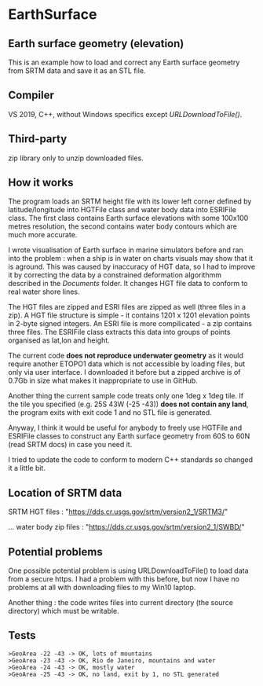 # EarthSurface

  Earth surface geometry (elevation)
  ----------------------------------
  This is an example how to load and correct any Earth surface geometry from SRTM data
and save it as an STL file.

  Compiler
  --------
  VS 2019, C++, without Windows specifics except <I>URLDownloadToFile()</I>.

  Third-party
  -----------
  zip library only to unzip downloaded files.

  How it works
  ------------
  The program loads an SRTM height file with its lower left corner defined by
latitude/longitude into HGTFile class and water body data into ESRIFile class.
The first class contains Earth surface elevations with some 100x100 metres resolution,
the second contains water body contours which are  much more accurate.

  I wrote visualisation of Earth surface in marine simulators before and
ran into the problem : when a ship is in water on charts visuals may show that
it is aground. This was caused by inaccuracy of HGT data, so I had to improve it by 
correcting the data by a constrained deformation algorithmm described in the <I>Documents</I>
folder. It changes HGT file data to conform to real water shore lines.

  The HGT files are zipped and ESRI files are zipped as well (three files in a zip). A HGT
file structure is simple - it contains 1201 x 1201 elevation points in 2-byte signed integers.
An ESRI file is more compilicated - a zip contains three files. The ESRIFile class extracts
this data into groups of points organised as lat,lon and height.

  The current code <B>does not reproduce underwater geometry</B> as it would require another ETOPO1
data which is not accessible by loading files, but only via user interface. I downloaded it
before but a zipped archive is of 0.7Gb in size what makes it inappropriate to use in GitHub.

  Another thing the current sample code treats only one 1deg x 1deg tile.
  If the tile you specified (e.g. 25S 43W (-25 -43)) <B>does not contain any land</B>, the program
exits with exit code 1 and no STL file is generated.

  Anyway, I think it would be useful for anybody to freely use HGTFile and ESRIFile classes to
construct any Earth surface geometry from 60S to 60N (read SRTM docs) in case you need it.

  I tried to update the code to conform to modern C++ standards so changed it a little bit.

  Location of SRTM data
  ---------------------
  SRTM HGT files : 
  "https://dds.cr.usgs.gov/srtm/version2_1/SRTM3/"
  
   ... water body zip files :
  "https://dds.cr.usgs.gov/srtm/version2_1/SWBD/"

  Potential problems
  ------------------
  One possible potential problem is using URLDownloadToFile() to load data
from a secure https. I had a problem with this before, but now I have no problems
at all with downloading files to my Win10 laptop.

  Another thing : the code writes files into current directory (the source directory)
which must be writable.

  Tests
  -----
    >GeoArea -22 -43 -> OK, lots of mountains
    >GeoArea -23 -43 -> OK, Rio de Janeiro, mountains and water
    >GeoArea -24 -43 -> OK, mostly water
    >GeoArea -25 -43 -> OK, no land, exit by 1, no STL generated

